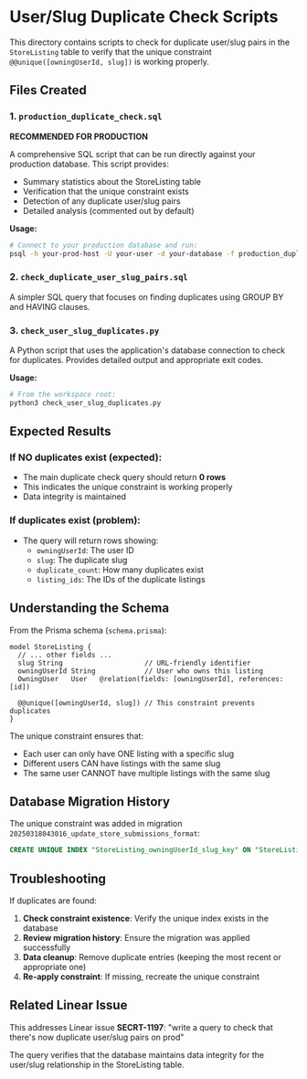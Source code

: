 # User/Slug Duplicate Check Scripts

This directory contains scripts to check for duplicate user/slug pairs in the `StoreListing` table to verify that the unique constraint `@@unique([owningUserId, slug])` is working properly.

## Files Created

### 1. `production_duplicate_check.sql`
**RECOMMENDED FOR PRODUCTION**

A comprehensive SQL script that can be run directly against your production database. This script provides:
- Summary statistics about the StoreListing table
- Verification that the unique constraint exists
- Detection of any duplicate user/slug pairs
- Detailed analysis (commented out by default)

**Usage:**
```bash
# Connect to your production database and run:
psql -h your-prod-host -U your-user -d your-database -f production_duplicate_check.sql
```

### 2. `check_duplicate_user_slug_pairs.sql`
A simpler SQL query that focuses on finding duplicates using GROUP BY and HAVING clauses.

### 3. `check_user_slug_duplicates.py`
A Python script that uses the application's database connection to check for duplicates. Provides detailed output and appropriate exit codes.

**Usage:**
```bash
# From the workspace root:
python3 check_user_slug_duplicates.py
```

## Expected Results

### If NO duplicates exist (expected):
- The main duplicate check query should return **0 rows**
- This indicates the unique constraint is working properly
- Data integrity is maintained

### If duplicates exist (problem):
- The query will return rows showing:
  - `owningUserId`: The user ID
  - `slug`: The duplicate slug
  - `duplicate_count`: How many duplicates exist
  - `listing_ids`: The IDs of the duplicate listings

## Understanding the Schema

From the Prisma schema (`schema.prisma`):

```prisma
model StoreListing {
  // ... other fields ...
  slug String                    // URL-friendly identifier
  owningUserId String            // User who owns this listing
  OwningUser   User   @relation(fields: [owningUserId], references: [id])
  
  @@unique([owningUserId, slug]) // This constraint prevents duplicates
}
```

The unique constraint ensures that:
- Each user can only have ONE listing with a specific slug
- Different users CAN have listings with the same slug
- The same user CANNOT have multiple listings with the same slug

## Database Migration History

The unique constraint was added in migration `20250318043016_update_store_submissions_format`:
```sql
CREATE UNIQUE INDEX "StoreListing_owningUserId_slug_key" ON "StoreListing"("owningUserId", "slug");
```

## Troubleshooting

If duplicates are found:

1. **Check constraint existence**: Verify the unique index exists in the database
2. **Review migration history**: Ensure the migration was applied successfully
3. **Data cleanup**: Remove duplicate entries (keeping the most recent or appropriate one)
4. **Re-apply constraint**: If missing, recreate the unique constraint

## Related Linear Issue

This addresses Linear issue **SECRT-1197**: "write a query to check that there's now duplicate user/slug pairs on prod"

The query verifies that the database maintains data integrity for the user/slug relationship in the StoreListing table.